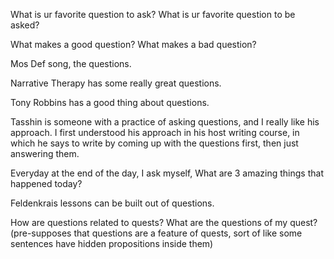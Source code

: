 What is ur favorite question to ask? What is ur favorite question to be asked?

What makes a good question? What makes a bad question?

Mos Def song, the questions.

Narrative Therapy has some really great questions.

Tony Robbins has a good thing about questions.

Tasshin is someone with a practice of asking questions, and I really like his approach. I first understood his approach in his host writing course, in which he says to write by coming up with the questions first, then just answering them.

Everyday at the end of the day, I ask myself, What are 3 amazing things that happened today?

Feldenkrais lessons can be built out of questions.

How are questions related to quests? What are the questions of my quest? (pre-supposes that questions are a feature of quests, sort of like some sentences have hidden propositions inside them)